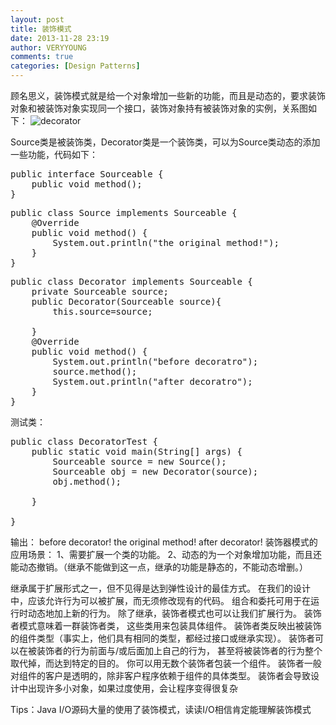 ```yaml
---
layout: post
title: 装饰模式
date: 2013-11-28 23:19
author: VERYYOUNG
comments: true
categories: [Design Patterns]
---
```

顾名思义，装饰模式就是给一个对象增加一些新的功能，而且是动态的，要求装饰对象和被装饰对象实现同一个接口，装饰对象持有被装饰对象的实例，关系图如下：
<img src="http://veryyoung.u.qiniudn.com/7niu_decorator.png" alt="decorator" />

Source类是被装饰类，Decorator类是一个装饰类，可以为Source类动态的添加一些功能，代码如下：
<pre lang="java">
public interface Sourceable {
    public void method();
}
</pre>

<pre lang="java">
public class Source implements Sourceable {
    @Override
    public void method() {
        System.out.println("the original method!");
    }
}
</pre>

<pre lang="java">
public class Decorator implements Sourceable {
    private Sourceable source;
    public Decorator(Sourceable source){
        this.source=source;

    }
    @Override
    public void method() {
        System.out.println("before decoratro");
        source.method();
        System.out.println("after decoratro");
    }
}
</pre>

测试类：

<pre lang="java">
public class DecoratorTest {
    public static void main(String[] args) {
        Sourceable source = new Source();
        Sourceable obj = new Decorator(source);
        obj.method();

    }

}
</pre>
输出：
before decorator!
the original method!
after decorator!
装饰器模式的应用场景：
1、需要扩展一个类的功能。
2、动态的为一个对象增加功能，而且还能动态撤销。（继承不能做到这一点，继承的功能是静态的，不能动态增删。）

继承属于扩展形式之一，但不见得是达到弹性设计的最佳方式。
在我们的设计中，应该允许行为可以被扩展，而无须修改现有的代码。
组合和委托可用于在运行时动态地加上新的行为。
除了继承，装饰者模式也可以让我们扩展行为。
装饰者模式意味着一群装饰者类， 这些类用来包装具体组件。
装饰者类反映出被装饰的组件类型（事实上，他们具有相同的类型，都经过接口或继承实现）。
装饰者可以在被装饰者的行为前面与/或后面加上自己的行为， 甚至将被装饰者的行为整个取代掉，而达到特定的目的。
你可以用无数个装饰者包装一个组件。
装饰者一般对组件的客户是透明的，除非客户程序依赖于组件的具体类型。
装饰者会导致设计中出现许多小对象，如果过度使用，会让程序变得很复杂

Tips：Java I/O源码大量的使用了装饰模式，读读I/O相信肯定能理解装饰模式
